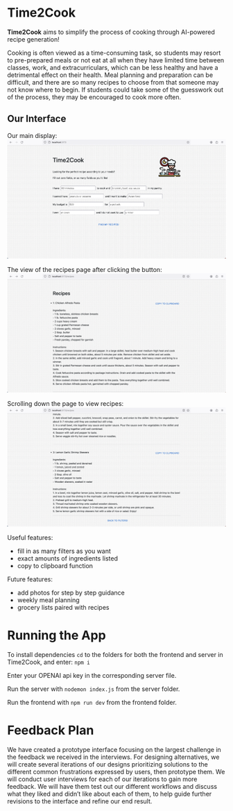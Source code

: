 # Time2Cook

**Time2Cook** aims to simplify the process of cooking through AI-powered recipe generation!

Cooking is often viewed as a time-consuming task, so students may resort to pre-prepared meals
or not eat at all when they have limited time between classes, work, and extracurriculars, which
can be less healthy and have a detrimental effect on their health. Meal planning and preparation
can be difficult, and there are so many recipes to choose from that someone may not know where
to begin. If students could take some of the guesswork out of the process, they may be
encouraged to cook more often.

## Our Interface

Our main display:
![main display](main.png)

The view of the recipes page after clicking the button:
![example of a recipe](recipe1.png)

Scrolling down the page to view recipes:
![scrolled down view](morerecipe.png)

Useful features:
- fill in as many filters as you want
- exact amounts of ingredients listed
- copy to clipboard function

Future features:
- add photos for step by step guidance
- weekly meal planning
- grocery lists paired with recipes

# Running the App
To install dependencies `cd` to the folders for both the frontend and server in Time2Cook, and enter: `npm i`

Enter your OPENAI api key in the corresponding server file.

Run the server with `nodemon index.js` from the server folder.

Run the frontend with `npm run dev` from the frontend folder.

# Feedback Plan
We have created a prototype interface focusing on the largest challenge in the feedback we received in the interviews. For designing alternatives, we will create several iterations of our designs prioritizing solutions to the different common frustrations expressed by users, then prototype them. We will conduct user interviews for each of our iterations to gain more feedback. We will have them test out our different workflows and discuss what they liked and didn’t like about each of them, to help guide further revisions to the interface and refine our end result.
